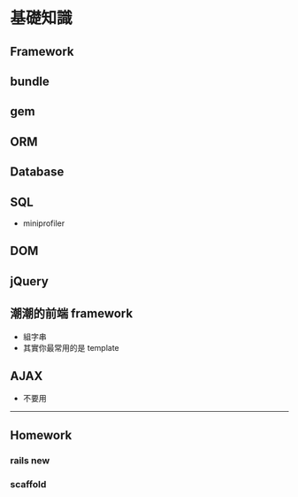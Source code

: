 # 基礎知識

## Framework

## bundle

## gem

## ORM

## Database

## SQL
- miniprofiler

## DOM

## jQuery

## 潮潮的前端 framework
- 組字串
- 其實你最常用的是 template 

## AJAX
- 不要用

----

## Homework

### rails new 

### scaffold

### 
